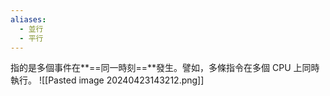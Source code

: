 ```yaml
---
aliases:
  - 並行
  - 平行
---
```

指的是多個事件在**==同一時刻==**發生。譬如，多條指令在多個 CPU 上同時執行。
![[Pasted image 20240423143212.png]]